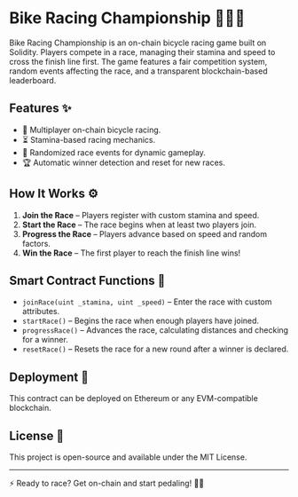 # Bike Racing Championship 🏁🚴‍♂️

Bike Racing Championship is an on-chain bicycle racing game built on Solidity. Players compete in a race, managing their stamina and speed to cross the finish line first. The game features a fair competition system, random events affecting the race, and a transparent blockchain-based leaderboard.

## Features ✨
- 🚴 Multiplayer on-chain bicycle racing.
- ⏳ Stamina-based racing mechanics.
- 🎲 Randomized race events for dynamic gameplay.
- 🏆 Automatic winner detection and reset for new races.

## How It Works ⚙️
1. **Join the Race** – Players register with custom stamina and speed. 
2. **Start the Race** – The race begins when at least two players join.
3. **Progress the Race** – Players advance based on speed and random factors.
4. **Win the Race** – The first player to reach the finish line wins!

## Smart Contract Functions 📜
- `joinRace(uint _stamina, uint _speed)` – Enter the race with custom attributes.
- `startRace()` – Begins the race when enough players have joined.
- `progressRace()` – Advances the race, calculating distances and checking for a winner.
- `resetRace()` – Resets the race for a new round after a winner is declared.

## Deployment 🚀
This contract can be deployed on Ethereum or any EVM-compatible blockchain.

## License 📜
This project is open-source and available under the MIT License.

---
⚡ Ready to race? Get on-chain and start pedaling! 🚵‍♀️

